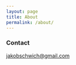 ```yaml
---
layout: page
title: About
permalink: /about/
---
```









### Contact

[jakobschwich@gmail.com](mailto:jakobschwich@gmail.com)
